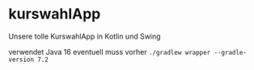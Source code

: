 # kurswahlApp
Unsere tolle KurswahlApp in Kotlin und Swing

verwendet Java 16 
eventuell muss vorher `./gradlew wrapper --gradle-version 7.2`
